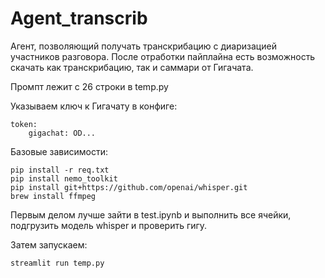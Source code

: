 # Agent_transcrib

Агент, позволяющий получать транскрибацию с диаризацией участников разговора.
После отработки пайплайна есть возможность скачать как транскрибацию, так и саммари от Гигачата.

Промпт лежит с 26 строки в temp.py

Указываем ключ к Гигачату в конфиге:

    token:
        gigachat: OD...

Базовые зависимости:

    pip install -r req.txt
    pip install nemo_toolkit
    pip install git+https://github.com/openai/whisper.git
    brew install ffmpeg

Первым делом лучше зайти в test.ipynb и выполнить все ячейки, подгрузить модель whisper и проверить гигу.

Затем запускаем:

    streamlit run temp.py